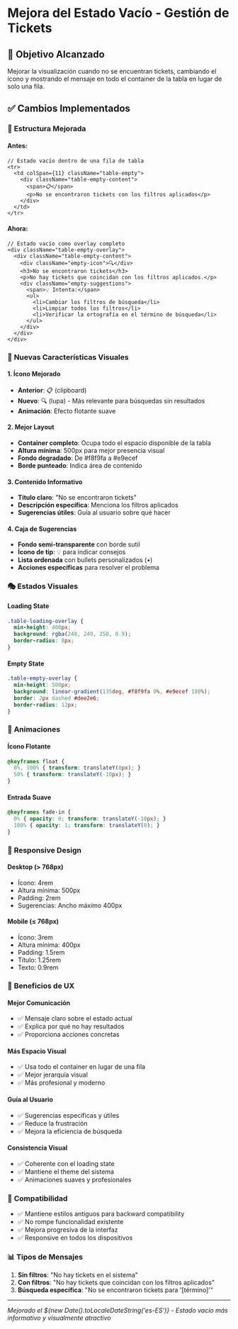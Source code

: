 # Mejora del Estado Vacío - Gestión de Tickets

## 🎯 **Objetivo Alcanzado**
Mejorar la visualización cuando no se encuentran tickets, cambiando el ícono y mostrando el mensaje en todo el container de la tabla en lugar de solo una fila.

## ✅ **Cambios Implementados**

### 🔄 **Estructura Mejorada**

#### **Antes:**
```tsx
// Estado vacío dentro de una fila de tabla
<tr>
  <td colSpan={11} className="table-empty">
    <div className="table-empty-content">
      <span>📋</span>
      <p>No se encontraron tickets con los filtros aplicados</p>
    </div>
  </td>
</tr>
```

#### **Ahora:**
```tsx
// Estado vacío como overlay completo
<div className="table-empty-overlay">
  <div className="table-empty-content">
    <div className="empty-icon">🔍</div>
    <h3>No se encontraron tickets</h3>
    <p>No hay tickets que coincidan con los filtros aplicados.</p>
    <div className="empty-suggestions">
      <span>💡 Intenta:</span>
      <ul>
        <li>Cambiar los filtros de búsqueda</li>
        <li>Limpiar todos los filtros</li>
        <li>Verificar la ortografía en el término de búsqueda</li>
      </ul>
    </div>
  </div>
</div>
```

### 🎨 **Nuevas Características Visuales**

#### **1. Ícono Mejorado**
- **Anterior**: 📋 (clipboard)
- **Nuevo**: 🔍 (lupa) - Más relevante para búsquedas sin resultados
- **Animación**: Efecto flotante suave

#### **2. Mejor Layout**
- **Container completo**: Ocupa todo el espacio disponible de la tabla
- **Altura mínima**: 500px para mejor presencia visual
- **Fondo degradado**: De #f8f9fa a #e9ecef
- **Borde punteado**: Indica área de contenido

#### **3. Contenido Informativo**
- **Título claro**: "No se encontraron tickets"
- **Descripción específica**: Menciona los filtros aplicados
- **Sugerencias útiles**: Guía al usuario sobre qué hacer

#### **4. Caja de Sugerencias**
- **Fondo semi-transparente** con borde sutil
- **Ícono de tip**: 💡 para indicar consejos
- **Lista ordenada** con bullets personalizados (•)
- **Acciones específicas** para resolver el problema

### 🎭 **Estados Visuales**

#### **Loading State**
```css
.table-loading-overlay {
  min-height: 400px;
  background: rgba(248, 249, 250, 0.9);
  border-radius: 8px;
}
```

#### **Empty State**
```css
.table-empty-overlay {
  min-height: 500px;
  background: linear-gradient(135deg, #f8f9fa 0%, #e9ecef 100%);
  border: 2px dashed #dee2e6;
  border-radius: 12px;
}
```

### 💫 **Animaciones**

#### **Ícono Flotante**
```css
@keyframes float {
  0%, 100% { transform: translateY(0px); }
  50% { transform: translateY(-10px); }
}
```

#### **Entrada Suave**
```css
@keyframes fade-in {
  0% { opacity: 0; transform: translateY(-10px); }
  100% { opacity: 1; transform: translateY(0); }
}
```

### 📱 **Responsive Design**

#### **Desktop** (> 768px)
- Ícono: 4rem
- Altura mínima: 500px
- Padding: 2rem
- Sugerencias: Ancho máximo 400px

#### **Mobile** (≤ 768px)
- Ícono: 3rem
- Altura mínima: 400px
- Padding: 1.5rem
- Título: 1.25rem
- Texto: 0.9rem

### 🎁 **Beneficios de UX**

#### **Mejor Comunicación**
- ✅ Mensaje claro sobre el estado actual
- ✅ Explica por qué no hay resultados
- ✅ Proporciona acciones concretas

#### **Más Espacio Visual**
- ✅ Usa todo el container en lugar de una fila
- ✅ Mejor jerarquía visual
- ✅ Más profesional y moderno

#### **Guía al Usuario**
- ✅ Sugerencias específicas y útiles
- ✅ Reduce la frustración
- ✅ Mejora la eficiencia de búsqueda

#### **Consistencia Visual**
- ✅ Coherente con el loading state
- ✅ Mantiene el theme del sistema
- ✅ Animaciones suaves y profesionales

### 🔧 **Compatibilidad**

- ✅ Mantiene estilos antiguos para backward compatibility
- ✅ No rompe funcionalidad existente
- ✅ Mejora progresiva de la interfaz
- ✅ Responsive en todos los dispositivos

### 📊 **Tipos de Mensajes**

1. **Sin filtros**: "No hay tickets en el sistema"
2. **Con filtros**: "No hay tickets que coincidan con los filtros aplicados"
3. **Búsqueda específica**: "No se encontraron tickets para '[término]'"

---

*Mejorado el ${new Date().toLocaleDateString('es-ES')} - Estado vacío más informativo y visualmente atractivo*
